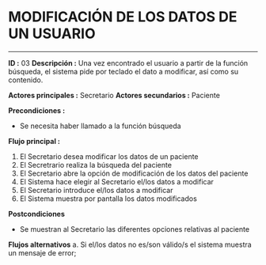 # MODIFICACIÓN DE LOS DATOS DE UN USUARIO
---
**ID :** 03 **Descripción :**  Una vez encontrado el usuario a partir de la función búsqueda, el sistema pide por teclado el dato a modificar, así como su contenido.

**Actores principales :** Secretario  **Actores secundarios :** Paciente

**Precondiciones :**
   * Se necesita haber llamado a la función búsqueda

**Flujo principal :**

1. El Secretario desea modificar los datos de un paciente
2. El Secretrario realiza la búsqueda del paciente
3. El Secretario abre la opción de modificación de los datos del paciente
4. El Sistema hace elegir al Secretario el/los datos a modificar
5. El Secretario introduce el/los datos a modificar
6. El Sistema muestra por pantalla los datos modificados

**Postcondiciones**
   * Se muestran al Secretario las diferentes opciones relativas al paciente

**Flujos alternativos**
   a. Si el/los datos no es/son válido/s el sistema muestra un mensaje de error;



